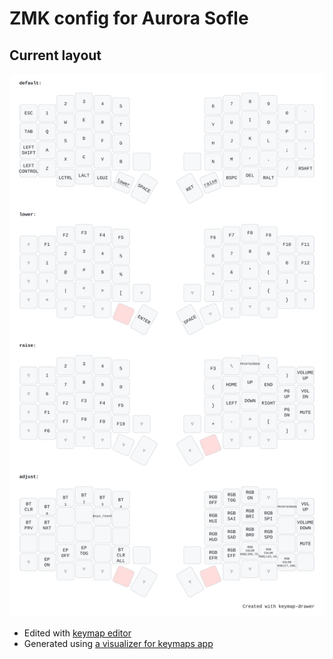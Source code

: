 # ZMK config for Aurora Sofle


## Current layout

![layout](docs/layout.svg)

- Edited with [keymap editor](https://nickcoutsos.github.io/keymap-editor/)
- Generated using [a visualizer for keymaps app](https://keymap-drawer.streamlit.app/)
